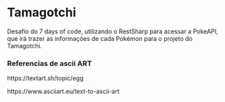# Tamagotchi
<p>Desafio do 7 days of code, utilizando o RestSharp para acessar a PokeAPI, que irá trazer as informações de cada Pokémon para o projeto do Tamagotchi.</p>
<h3>Referencias de ascii ART</h3>
<p>https://textart.sh/topic/egg</p>
<p>https://www.asciiart.eu/text-to-ascii-art</p>
